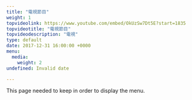 ```yaml
---
title: "電視節目"
weight: 1
topvideolink: https://www.youtube.com/embed/OkUzSw7Dt5E?start=1835
topvideotitle: "電視節目"
topvideodescription: "電視"
type: default
date: 2017-12-31 16:00:00 +0000
menu:
  media:
    weight: 2
undefined: Invalid date

---
```

This page needed to keep in order to display the menu.